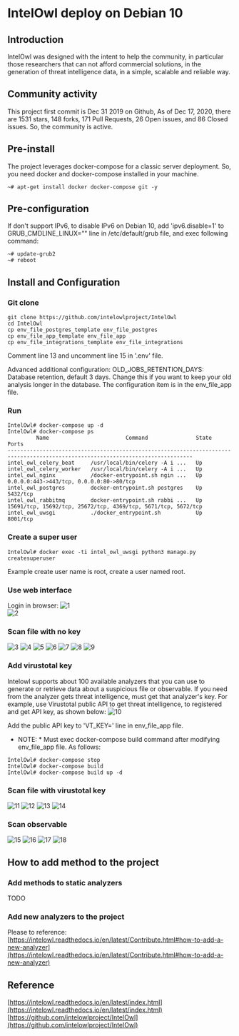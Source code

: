 # IntelOwl deploy on Debian 10 

## Introduction    
IntelOwl was designed with the intent to help the community, in particular those researchers that can not afford commercial solutions, in the generation of threat intelligence data, in a simple, scalable and reliable way.    

## Community activity    
This project first commit is Dec 31 2019 on Github, As of Dec 17, 2020, there are 1531 stars, 148 forks, 171 Pull Requests, 26 Open issues, and 86 Closed issues. So, the community is active.

## Pre-install     
The project leverages docker-compose for a classic server deployment. So, you need docker and docker-compose installed in your machine.
```
~# apt-get install docker docker-compose git -y 
```

## Pre-configuration     
If don't support IPv6, to disable IPv6 on Debian 10, add 'ipv6.disable=1' to GRUB_CMDLINE_LINUX="" line in /etc/default/grub file, and exec following command:
```
~# update-grub2    
~# reboot 
```

## Install and Configuration    

###  Git clone    
```
git clone https://github.com/intelowlproject/IntelOwl
cd IntelOwl
cp env_file_postgres_template env_file_postgres
cp env_file_app_template env_file_app
cp env_file_integrations_template env_file_integrations
```
Comment line 13 and uncomment line 15 in '.env' file.

Advanced additional configuration:
OLD_JOBS_RETENTION_DAYS: Database retention, default 3 days. Change this if you want to keep your old analysis longer in the database. The configuration item is in the env_file_app file. 

### Run     
```
IntelOwl# docker-compose up -d    
IntelOwl# docker-compose ps    
         Name                        Command               State                               Ports                            
--------------------------------------------------------------------------------------------------------------------------------
intel_owl_celery_beat     /usr/local/bin/celery -A i ...   Up                                                                   
intel_owl_celery_worker   /usr/local/bin/celery -A i ...   Up                                                                   
intel_owl_nginx           /docker-entrypoint.sh ngin ...   Up      0.0.0.0:443->443/tcp, 0.0.0.0:80->80/tcp                     
intel_owl_postgres        docker-entrypoint.sh postgres    Up      5432/tcp                                                     
intel_owl_rabbitmq        docker-entrypoint.sh rabbi ...   Up      15691/tcp, 15692/tcp, 25672/tcp, 4369/tcp, 5671/tcp, 5672/tcp
intel_owl_uwsgi           ./docker_entrypoint.sh           Up      8001/tcp 
```

### Create a super user    
```
IntelOwl# docker exec -ti intel_owl_uwsgi python3 manage.py createsuperuser
```
Example create user name is root, create a user named root. 

### Use web interface    
Login in browser:
![1](./TI-image/Intelowl_login.png)   
![2](./TI-image/Intelowl_web.png)   

### Scan file with no key     
![3](./TI-image/Intelowl_scan_file_nokey_01.png)
![4](./TI-image/Intelowl_scan_file_nokey_02.png)
![5](./TI-image/Intelowl_scan_file_nokey_03.png)
![6](./TI-image/Intelowl_scan_file_nokey_04.png)
![7](./TI-image/Intelowl_scan_file_nokey_05.png)
![8](./TI-image/Intelowl_scan_file_nokey_06.png)
![9](./TI-image/Intelowl_scan_file_nokey_07.png)

### Add virustotal key    
Intelowl supports about 100 available analyzers that you can use to generate or retrieve data about a suspicious file or observable. If you need from the analyzer gets threat intelligence, must get that analyzer's key. For example, use Virustotal public API to get threat intelligence, to registered and get API key,  as shown below: 
![10](./TI-image/virustotal-public-key.png)

Add the public API key to 'VT_KEY=' line in env_file_app file.

* NOTE: *  Must exec docker-compose build command after modifying env_file_app file. As follows:
```
IntelOwl# docker-compose stop  
IntelOwl# docker-compose build
IntelOwl# docker-compose build up -d
```

### Scan file with virustotal key    
![11](./TI-image/Intelowl_scan_file_01.png)
![12](./TI-image/Intelowl_scan_file_02.png)
![13](./TI-image/Intelowl_scan_file_03.png)
![14](./TI-image/Intelowl_scan_file_04.png)

### Scan observable   
![15](./TI-image/Intelowl_scan_observable_01.png)
![16](./TI-image/Intelowl_scan_observable_02.png)
![17](./TI-image/Intelowl_scan_observable_03.png)
![18](./TI-image/Intelowl_scan_observable_04.png)

## How to add method to the project    

### Add methods to static analyzers    
TODO

### Add new analyzers to the project    
Please to reference:  
[https://intelowl.readthedocs.io/en/latest/Contribute.html#how-to-add-a-new-analyzer](https://intelowl.readthedocs.io/en/latest/Contribute.html#how-to-add-a-new-analyzer)


## Reference    
[https://intelowl.readthedocs.io/en/latest/index.html](https://intelowl.readthedocs.io/en/latest/index.html)    
[https://github.com/intelowlproject/IntelOwl](https://github.com/intelowlproject/IntelOwl)   

